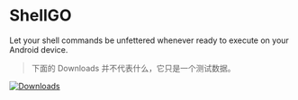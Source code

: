 # ShellGO

Let your shell commands be unfettered whenever ready to execute on your Android device.

> 下面的 Downloads 并不代表什么，它只是一个测试数据。

[![Downloads](https://img.shields.io/github/downloads/ERR0RPR0MPT/ShellGO/total?style=for-the-badge&color=%239F7AEA)](https://github.com/ERR0RPR0MPT/ShellGO/releases)
